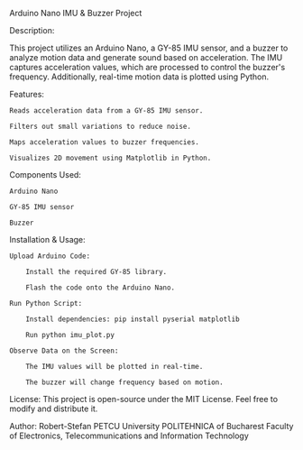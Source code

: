 Arduino Nano IMU & Buzzer Project


Description:

This project utilizes an Arduino Nano, a GY-85 IMU sensor, and a buzzer to analyze motion data and generate sound based on acceleration. The IMU captures acceleration values, which are processed to control the buzzer's frequency. Additionally, real-time motion data is plotted using Python.


Features:

    Reads acceleration data from a GY-85 IMU sensor.

    Filters out small variations to reduce noise.

    Maps acceleration values to buzzer frequencies.

    Visualizes 2D movement using Matplotlib in Python.

Components Used:

    Arduino Nano
    
    GY-85 IMU sensor
    
    Buzzer

Installation & Usage:

    Upload Arduino Code:
    
        Install the required GY-85 library.
        
        Flash the code onto the Arduino Nano.
        
    Run Python Script:
    
        Install dependencies: pip install pyserial matplotlib
        
        Run python imu_plot.py
        
    Observe Data on the Screen:
    
        The IMU values will be plotted in real-time.
        
        The buzzer will change frequency based on motion.
        

License:
This project is open-source under the MIT License. Feel free to modify and distribute it.

Author: Robert-Stefan PETCU
University POLITEHNICA of Bucharest
Faculty of Electronics, Telecommunications and Information Technology
